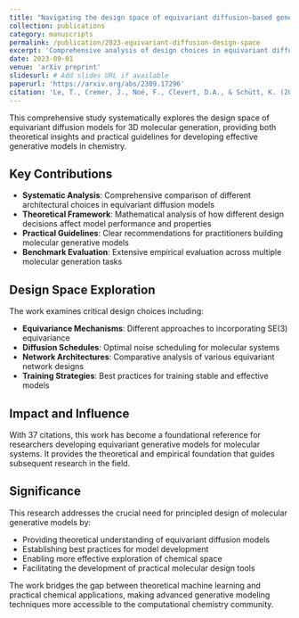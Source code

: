 ```yaml
---
title: "Navigating the design space of equivariant diffusion-based generative models for de novo 3d molecule generation"
collection: publications
category: manuscripts
permalink: /publication/2023-equivariant-diffusion-design-space
excerpt: 'Comprehensive analysis of design choices in equivariant diffusion models for 3D molecular generation, providing theoretical foundations and practical guidelines.'
date: 2023-09-01
venue: 'arXiv preprint'
slidesurl: # Add slides URL if available
paperurl: 'https://arxiv.org/abs/2309.17296'
citation: 'Le, T., Cremer, J., Noé, F., Clevert, D.A., & Schütt, K. (2023). &quot;Navigating the design space of equivariant diffusion-based generative models for de novo 3d molecule generation.&quot; <i>arXiv preprint arXiv:2309.17296</i>.'
---
```


This comprehensive study systematically explores the design space of equivariant diffusion models for 3D molecular generation, providing both theoretical insights and practical guidelines for developing effective generative models in chemistry.

## Key Contributions

- **Systematic Analysis**: Comprehensive comparison of different architectural choices in equivariant diffusion models
- **Theoretical Framework**: Mathematical analysis of how different design decisions affect model performance and properties
- **Practical Guidelines**: Clear recommendations for practitioners building molecular generative models
- **Benchmark Evaluation**: Extensive empirical evaluation across multiple molecular generation tasks

## Design Space Exploration

The work examines critical design choices including:

- **Equivariance Mechanisms**: Different approaches to incorporating SE(3) equivariance
- **Diffusion Schedules**: Optimal noise scheduling for molecular systems
- **Network Architectures**: Comparative analysis of various equivariant network designs
- **Training Strategies**: Best practices for training stable and effective models

## Impact and Influence

With 37 citations, this work has become a foundational reference for researchers developing equivariant generative models for molecular systems. It provides the theoretical and empirical foundation that guides subsequent research in the field.

## Significance

This research addresses the crucial need for principled design of molecular generative models by:

- Providing theoretical understanding of equivariant diffusion models
- Establishing best practices for model development
- Enabling more effective exploration of chemical space
- Facilitating the development of practical molecular design tools

The work bridges the gap between theoretical machine learning and practical chemical applications, making advanced generative modeling techniques more accessible to the computational chemistry community.

